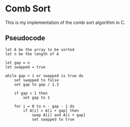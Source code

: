 # Comb Sort

This is my implementation of the comb sort algorithm in C.

## Pseudocode

```
let A be the array to be sorted
let n be the length of A

let gap = n
let swapped = true

while gap > 1 or swapped is true do
    set swapped to false
    set gap to gap / 1.3

    if gap < 1 then
        set gap to 1

    for i = 0 to n - gap - 1 do
        if A[i] > A[i + gap] then
            swap A[i] and A[i + gap]
            set swapped to true
```
